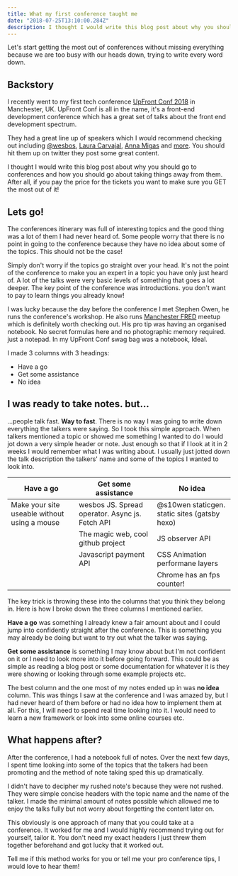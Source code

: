 ```yaml
---
title: What my first conference taught me
date: "2018-07-25T13:10:00.284Z"
description: I thought I would write this blog post about why you should go to conferences and how you should go about taking things away from them. After all, if you pay the price for the tickets you want to make sure you GET the most out of it!
---
```


Let's start getting the most out of conferences without missing everything because we are too busy with our heads down, trying to write every word down.

## Backstory

I recently went to my first tech conference [UpFront Conf 2018](https://twitter.com/upfrontconf) in Manchester, UK. UpFront Conf is all in the name, it's a front-end development conference which has a great set of talks about the front end development spectrum.

They had a great line up of speakers which I would recommend checking out including [@wesbos](https://twitter.com/wesbos), [Laura Carvajal](https://twitter.com/lc512k), [Anna Migas](https://twitter.com/szynszyliszys) and [more](http://upfrontconf.com/speakers/). You should hit them up on twitter they post some great content.

I thought I would write this blog post about why you should go to conferences and how you should go about taking things away from them. After all, if you pay the price for the tickets you want to make sure you GET the most out of it!

## Lets go!

The conferences itinerary was full of interesting topics and the good thing was a lot of them I had never heard of. Some people worry that there is no point in going to the conference because they have no idea about some of the topics. This should not be the case!

Simply don't worry if the topics go straight over your head. It's not the point of the conference to make you an expert in a topic you have only just heard of. A lot of the talks were very basic levels of something that goes a lot deeper. The key point of the conference was introductions. you don't want to pay to learn things you already know!

I was lucky because the day before the conference I met Stephen Owen, he runs the conference's workshop. He also runs [Manchester FRED](https://www.meetup.com/McrFRED/) meetup which is definitely worth checking out. His pro tip was having an organised notebook. No secret formulas here and no photographic memory required. just a notepad.
In my UpFront Conf swag bag was a notebook, Ideal.

I made 3 columns with 3 headings:

- Have a go
- Get some assistance
- No idea

## I was ready to take notes. but...

...people talk fast. **Way to fast**. There is no way I was going to write down everything the talkers were saying.
So I took this simple approach. When talkers mentioned a topic or showed me something I wanted to do I would jot down a very simple header or note. Just enough so that if I look at it in 2 weeks I would remember what I was writing about. I usually just jotted down the talk description the talkers' name and some of the topics I wanted to look into.

| Have a go                                    | Get some assistance                             | No idea                                       |
| -------------------------------------------- | ----------------------------------------------- | --------------------------------------------- |
| Make your site useable without using a mouse | wesbos JS. Spread operator. Async js. Fetch API | @s10wen staticgen. static sites (gatsby hexo) |
|                                              | The magic web, cool github project              | JS observer API                               |
|                                              | Javascript payment API                          | CSS Animation performane layers               |
|                                              |                                                 | Chrome has an fps counter!                    |

The key trick is throwing these into the columns that you think they belong in. Here is how I broke down the three columns I mentioned earlier.

**Have a go** was something I already knew a fair amount about and I could jump into confidently straight after the conference. This is something you may already be doing but want to try out what the talker was saying.

**Get some assistance** is something I may know about but I'm not confident on it or I need to look more into it before going forward. This could be as simple as reading a blog post or some documentation for whatever it is they were showing or looking through some example projects etc.

The best column and the one most of my notes ended up in was **no idea** column. This was things I saw at the conference and I was amazed by, but I had never heard of them before or had no idea how to implement them at all. For this, I will need to spend real time looking into it. I would need to learn a new framework or look into some online courses etc.

## What happens after?

After the conference, I had a notebook full of notes. Over the next few days, I spent time looking into some of the topics that the talkers had been promoting and the method of note taking sped this up dramatically.

I didn't have to decipher my rushed note's because they were not rushed. They were simple concise headers with the topic name and the name of the talker. I made the minimal amount of notes possible which allowed me to enjoy the talks fully but not worry about forgetting the content later on.

This obviously is one approach of many that you could take at a conference. It worked for me and I would highly recommend trying out for yourself, tailor it. You don't need my exact headers I just threw them together beforehand and got lucky that it worked out.

Tell me if this method works for you or tell me your pro conference tips, I would love to hear them!

